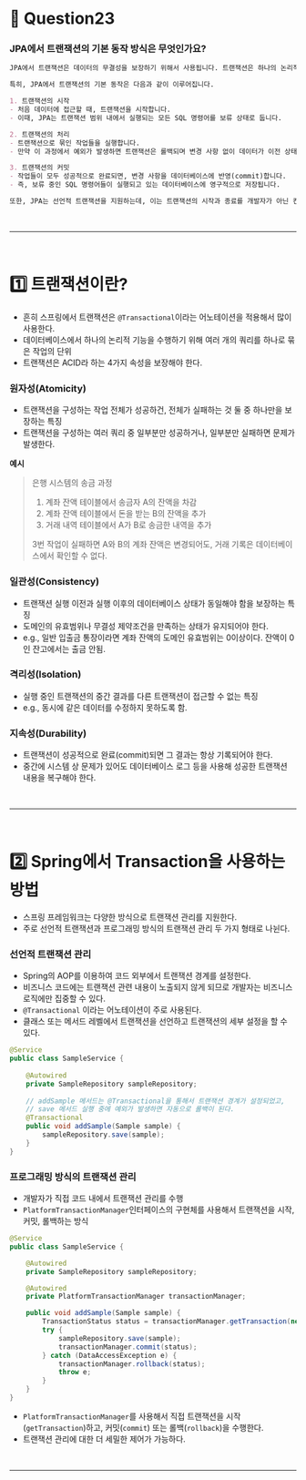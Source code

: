# 🎤 Question23

### JPA에서 트랜잭션의 기본 동작 방식은 무엇인가요?

```markdown
JPA에서 트랜잭션은 데이터의 무결성을 보장하기 위해서 사용됩니다. 트랜잭션은 하나의 논리적인 작업 단위가 되며, 작업들 중 하나라도 실패하면 이전 작업들은 모두 취소(롤백)됩니다.

특히, JPA에서 트랜잭션의 기본 동작은 다음과 같이 이루어집니다.

1. 트랜잭션의 시작
- 처음 데이터에 접근할 때, 트랜잭션을 시작합니다.
- 이때, JPA는 트랜잭션 범위 내에서 실행되는 모든 SQL 명령어를 보류 상태로 둡니다.

2. 트랜잭션의 처리
- 트랜잭션으로 묶인 작업들을 실행합니다.
- 만약 이 과정에서 예외가 발생하면 트랜잭션은 롤백되며 변경 사항 없이 데이터가 이전 상태로 돌아갑니다.

3. 트랜잭션의 커밋
- 작업들이 모두 성공적으로 완료되면, 변경 사항을 데이터베이스에 반영(commit)합니다.
- 즉, 보류 중인 SQL 명령어들이 실행되고 있는 데이터베이스에 영구적으로 저장됩니다.

또한, JPA는 선언적 트랜잭션을 지원하는데, 이는 트랜잭션의 시작과 종료를 개발자가 아닌 컨테이너가 관리합니다. 이를 통해서 개발자는 비즈니스 로직에 집중할 수 있습니다.
```

<br/>

---

<br/>

# 1️⃣ 트랜잭션이란?

- 흔히 스프링에서 트랜잭션은 `@Transactional`이라는 어노테이션을 적용해서 많이 사용한다.
- 데이터베이스에서 하나의 논리적 기능을 수행하기 위해 여러 개의 쿼리를 하나로 묶은 작업의 단위
- 트랜잭션은 ACID라 하는 4가지 속성을 보장해야 한다.

### 원자성(Atomicity)

- 트랜잭션을 구성하는 작업 전체가 성공하건, 전체가 실패하는 것 둘 중 하나만을 보장하는 특징
- 트랜잭션을 구성하는 여러 쿼리 중 일부분만 성공하거나, 일부분만 실패하면 문제가 발생한다.

**예시**

> 은행 시스템의 송금 과정
> 1. 계좌 잔액 테이블에서 송금자 A의 잔액을 차감
> 2. 계좌 잔액 테이블에서 돈을 받는 B의 잔액을 추가
> 3. 거래 내역 테이블에서 A가 B로 송금한 내역을 추가
> 
> 3번 작업이 실패하면 A와 B의 계좌 잔액은 변경되어도, 거래 기록은 데이터베이스에서 확인할 수 없다.

### 일관성(Consistency)

- 트랜잭션 실행 이전과 실행 이후의 데이터베이스 상태가 동일해야 함을 보장하는 특징
- 도메인의 유효범위나 무결성 제약조건을 만족하는 상태가 유지되어야 한다.
- e.g., 일반 입출금 통장이라면 계좌 잔액의 도메인 유효범위는 0이상이다. 잔액이 0인 잔고에서는 출금 안됨.

### 격리성(Isolation)

- 실행 중인 트랜잭션의 중간 결과를 다른 트랜잭션이 접근할 수 없는 특징
- e.g., 동시에 같은 데이터를 수정하지 못하도록 함.

### 지속성(Durability)

- 트랜잭션이 성공적으로 완료(commit)되면 그 결과는 항상 기록되어야 한다.
- 중간에 시스템 상 문제가 있어도 데이터베이스 로그 등을 사용해 성공한 트랜잭션 내용을 복구해야 한다.

<br/>

---

<br/>

# 2️⃣ Spring에서 Transaction을 사용하는 방법

- 스프링 프레임워크는 다양한 방식으로 트랜잭션 관리를 지원한다.
- 주로 선언적 트랜잭션과 프로그래밍 방식의 트랜잭션 관리 두 가지 형태로 나뉜다.

### 선언적 트랜잭션 관리

- Spring의 AOP를 이용하여 코드 외부에서 트랜잭션 경계를 설정한다.
- 비즈니스 코드에는 트랜잭션 관련 내용이 노출되지 않게 되므로 개발자는 비즈니스 로직에만 집중할 수 있다.
- `@Transactional` 이라는 어노테이션이 주로 사용된다.
- 클래스 또는 메서드 레벨에서 트랜잭션을 선언하고 트랜잭션의 세부 설정을 할 수 있다.

```java
@Service
public class SampleService {
    
    @Autowired
    private SampleRepository sampleRepository;
    
    // addSample 메서드는 @Transactional을 통해서 트랜잭션 경계가 설정되었고,
    // save 메서드 실행 중에 예외가 발생하면 자동으로 롤백이 된다.
    @Transactional
    public void addSample(Sample sample) {
        sampleRepository.save(sample);
    }
}
```

### 프로그래밍 방식의 트랜잭션 관리

- 개발자가 직접 코드 내에서 트랜잭션 관리를 수행
- `PlatformTransactionManager`인터페이스의 구현체를 사용해서 트랜잭션을 시작, 커밋, 롤백하는 방식

```java
@Service
public class SampleService {

    @Autowired
    private SampleRepository sampleRepository;

    @Autowired
    private PlatformTransactionManager transactionManager;

    public void addSample(Sample sample) {
        TransactionStatus status = transactionManager.getTransaction(new DefaultTransactionDefinition());
        try {
            sampleRepository.save(sample);
            transactionManager.commit(status);
        } catch (DataAccessException e) {
            transactionManager.rollback(status);
            throw e;
        }
    }
}
```

- `PlatformTransactionManager`를 사용해서 직접 트랜잭션을 시작(`getTransaction`)하고, 커밋(`commit`) 또는 롤백(`rollback`)을 수행한다.
- 트랜잭션 관리에 대한 더 세밀한 제어가 가능하다.

<br/>

---

<br/>

